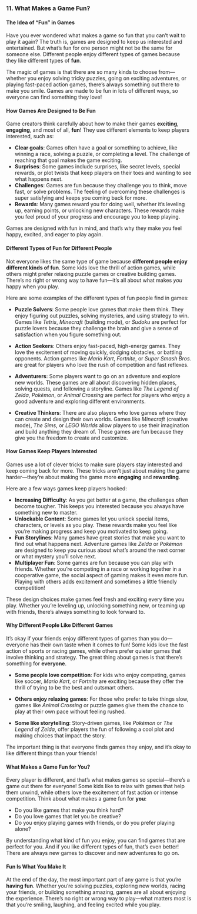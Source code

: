 ### 11. **What Makes a Game Fun?**

#### The Idea of “Fun” in Games
Have you ever wondered what makes a game so fun that you can’t wait to play it again? The truth is, games are designed to keep us interested and entertained. But what’s fun for one person might not be the same for someone else. Different people enjoy different types of games because they like different types of **fun**.

The magic of games is that there are so many kinds to choose from—whether you enjoy solving tricky puzzles, going on exciting adventures, or playing fast-paced action games, there’s always something out there to make you smile. Games are made to be fun in lots of different ways, so everyone can find something they love!

#### How Games Are Designed to Be Fun
Game creators think carefully about how to make their games **exciting**, **engaging**, and most of all, **fun**! They use different elements to keep players interested, such as:
- **Clear goals**: Games often have a goal or something to achieve, like winning a race, solving a puzzle, or completing a level. The challenge of reaching that goal makes the game exciting.
- **Surprises**: Some games include surprises, like secret levels, special rewards, or plot twists that keep players on their toes and wanting to see what happens next.
- **Challenges**: Games are fun because they challenge you to think, move fast, or solve problems. The feeling of overcoming these challenges is super satisfying and keeps you coming back for more.
- **Rewards**: Many games reward you for doing well, whether it’s leveling up, earning points, or unlocking new characters. These rewards make you feel proud of your progress and encourage you to keep playing.

Games are designed with fun in mind, and that’s why they make you feel happy, excited, and eager to play again.

#### Different Types of Fun for Different People
Not everyone likes the same type of game because **different people enjoy different kinds of fun**. Some kids love the thrill of action games, while others might prefer relaxing puzzle games or creative building games. There’s no right or wrong way to have fun—it’s all about what makes *you* happy when you play.

Here are some examples of the different types of fun people find in games:

- **Puzzle Solvers**: Some people love games that make them think. They enjoy figuring out puzzles, solving mysteries, and using strategy to win. Games like *Tetris*, *Minecraft* (building mode), or *Sudoku* are perfect for puzzle lovers because they challenge the brain and give a sense of satisfaction when you figure something out.
  
- **Action Seekers**: Others enjoy fast-paced, high-energy games. They love the excitement of moving quickly, dodging obstacles, or battling opponents. Action games like *Mario Kart*, *Fortnite*, or *Super Smash Bros.* are great for players who love the rush of competition and fast reflexes.

- **Adventurers**: Some players want to go on an adventure and explore new worlds. These games are all about discovering hidden places, solving quests, and following a storyline. Games like *The Legend of Zelda*, *Pokémon*, or *Animal Crossing* are perfect for players who enjoy a good adventure and exploring different environments.

- **Creative Thinkers**: There are also players who love games where they can create and design their own worlds. Games like *Minecraft* (creative mode), *The Sims*, or *LEGO Worlds* allow players to use their imagination and build anything they dream of. These games are fun because they give you the freedom to create and customize.

#### How Games Keep Players Interested
Games use a lot of clever tricks to make sure players stay interested and keep coming back for more. These tricks aren’t just about making the game harder—they’re about making the game more **engaging** and **rewarding**.

Here are a few ways games keep players hooked:
- **Increasing Difficulty**: As you get better at a game, the challenges often become tougher. This keeps you interested because you always have something new to master.
- **Unlockable Content**: Some games let you unlock special items, characters, or levels as you play. These rewards make you feel like you’re making progress and keep you motivated to keep going.
- **Fun Storylines**: Many games have great stories that make you want to find out what happens next. Adventure games like *Zelda* or *Pokémon* are designed to keep you curious about what’s around the next corner or what mystery you’ll solve next.
- **Multiplayer Fun**: Some games are fun because you can play with friends. Whether you’re competing in a race or working together in a cooperative game, the social aspect of gaming makes it even more fun. Playing with others adds excitement and sometimes a little friendly competition!

These design choices make games feel fresh and exciting every time you play. Whether you’re leveling up, unlocking something new, or teaming up with friends, there’s always something to look forward to.

#### Why Different People Like Different Games
It’s okay if your friends enjoy different types of games than you do—everyone has their own taste when it comes to fun! Some kids love the fast action of sports or racing games, while others prefer quieter games that involve thinking and strategy. The great thing about games is that there’s something for **everyone**.

- **Some people love competition**: For kids who enjoy competing, games like soccer, *Mario Kart*, or *Fortnite* are exciting because they offer the thrill of trying to be the best and outsmart others.
  
- **Others enjoy relaxing games**: For those who prefer to take things slow, games like *Animal Crossing* or puzzle games give them the chance to play at their own pace without feeling rushed.

- **Some like storytelling**: Story-driven games, like *Pokémon* or *The Legend of Zelda*, offer players the fun of following a cool plot and making choices that impact the story.

The important thing is that everyone finds games they enjoy, and it’s okay to like different things than your friends!

#### What Makes a Game Fun for You?
Every player is different, and that’s what makes games so special—there’s a game out there for everyone! Some kids like to relax with games that help them unwind, while others love the excitement of fast action or intense competition. Think about what makes a game fun for **you**:
- Do you like games that make you think hard?
- Do you love games that let you be creative?
- Do you enjoy playing games with friends, or do you prefer playing alone?

By understanding what kind of fun you enjoy, you can find games that are perfect for you. And if you like different types of fun, that’s even better! There are always new games to discover and new adventures to go on.

#### Fun Is What You Make It
At the end of the day, the most important part of any game is that you’re **having fun**. Whether you’re solving puzzles, exploring new worlds, racing your friends, or building something amazing, games are all about enjoying the experience. There’s no right or wrong way to play—what matters most is that you’re smiling, laughing, and feeling excited while you play.